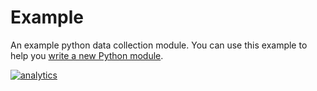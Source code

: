 <!--
title: "Example"
custom_edit_url: https://github.com/netdata/netdata/edit/master/collectors/python.d.plugin/example/README.md
-->

# Example

An example python data collection module.
You can use this example to help you [write a new Python module](/collectors/python.d.plugin/README.md#how-to-write-a-new-module).

[![analytics](https://www.google-analytics.com/collect?v=1&aip=1&t=pageview&_s=1&ds=github&dr=https%3A%2F%2Fgithub.com%2Fnetdata%2Fnetdata&dl=https%3A%2F%2Fmy-netdata.io%2Fgithub%2Fcollectors%2Fpython.d.plugin%2Fexample%2FREADME&_u=MAC~&cid=5792dfd7-8dc4-476b-af31-da2fdb9f93d2&tid=UA-64295674-3)](<>)
